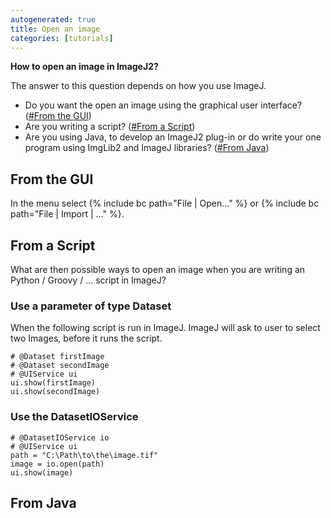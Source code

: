 ```yaml
---
autogenerated: true
title: Open an image
categories: [tutorials]
---
```


**How to open an image in ImageJ2?**

The answer to this question depends on how you use ImageJ.

-   Do you want the open an image using the graphical user interface? ([\#From the GUI](#from-the-gui))
-   Are you writing a script? ([\#From a Script](#from-a-script))
-   Are you using Java, to develop an ImageJ2 plug-in or do write your one program using ImgLib2 and ImageJ libraries? ([\#From Java](#from-java))

## From the GUI

In the menu select {% include bc path="File | Open..." %} or {% include bc path="File | Import | ..." %}.

## From a Script

What are then possible ways to open an image when you are writing an Python / Groovy / ... script in ImageJ?

### Use a parameter of type Dataset

When the following script is run in ImageJ. ImageJ will ask to user to select two Images, before it runs the script.

    # @Dataset firstImage
    # @Dataset secondImage
    # @UIService ui
    ui.show(firstImage)
    ui.show(secondImage)

### Use the DatasetIOService

    # @DatasetIOService io
    # @UIService ui
    path = "C:\Path\to\the\image.tif"
    image = io.open(path)
    ui.show(image)

## From Java
